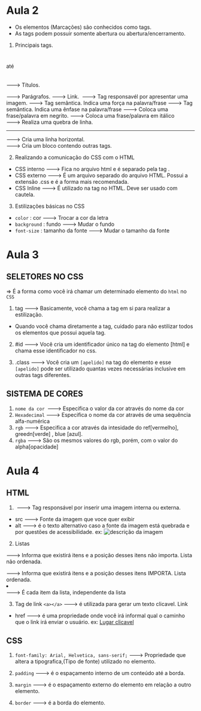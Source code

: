# Aula 2

- Os elementos (Marcações) são conhecidos como tags.
- As tags podem possuir somente abertura ou abertura/encerramento.

1. Principais tags.
<h1></h1> até <h6></h6> ---> Títulos.
<p> </p> ---> Parágrafos.
<a> </a> ---> Link.
<img>  ---> Tag responsavél por apresentar uma imagem.
<strong> </strong> ---> Tag semântica. Indica uma força na palavra/frase
<em> </em> ---> Tag semântica. Indica uma ênfase na palavra/frase
<b> </b> ---> Coloca uma frase/palavra em negrito.
<i> </i> ---> Coloca uma frase/palavra em itálico
<br> ---> Realiza uma quebra de linha.
<hr> ---> Cria uma linha horizontal.
<div> </div> ---> Cria um bloco contendo outras tags.

2. Realizando a comunicação do CSS com o HTML
- CSS interno ---> Fica no arquivo html e é separado pela tag <style> </style>.
- CSS externo ---> É um arquivo separado do arquivo HTML. Possui a extensão .css e é a forma mais recomendada.
- CSS Inline ---> É utilizado na tag no HTML. Deve ser usado com cautela.

3. Estilizações básicas no CSS
- ``color`` : cor ---> Trocar a cor da letra
- ``background`` : fundo ---> Mudar o fundo
- ``font-size`` : tamanho da fonte  ---> Mudar o tamanho da fonte




# Aula 3

## SELETORES NO CSS
=> É a forma como você irá chamar um determinado elemento do `html` no `CSS`
1. tag ---> Basicamente, você chama a tag em si para realizar a estilização.
* Quando você chama diretamente a tag, cuidado para não estilizar todos os elementos que possui aquela tag.

2. #id ---> Você cria um identificador único na tag do elemento [html] e chama esse identificador no css.

3. .class ---> Você cria um ``[apelido]`` na tag do elemento e esse ``[apelido]`` pode ser utilizado quantas vezes necessárias inclusive em outras tags diferentes.

## SISTEMA DE CORES 
1. ``nome da cor ``---> Especifica o valor da cor através do nome da cor
2. ``Hexadecimal`` ---> Especifica o nome da cor através de uma sequência alfa-numérica
3. ``rgb`` ---> Especifica a cor através da intesidade do ref[vermelho], greedn[verde] , blue [azul].
4. ``rgba`` ---> São os mesmos valores do rgb, porém, com o valor do alpha[opacidade]


# Aula 4
## HTML

1. <img> ---> Tag responsável por inserir uma imagem interna ou externa.
- src ---> Fonte da imagem que voce quer exibir
- alt ---> é o texto alternativo caso a fonte da imagem está quebrada e por questões de acessibilidade.
ex: <img src="caminho_da_imagem" alt="descrição da imagem">

2. Listas
<ul></ul> ---> Informa que existirá itens e a posição desses itens não importa. Lista não ordenada. 
<ol></ol> ---> Informa que existirá itens e a posição desses itens IMPORTA. Lista ordenada.
<li></li> ---> É cada item da lista, independente da lista

3. Tag de link
`<a></a>` ---> é utilizada para gerar um texto clicavel. Link 
- href ---> é uma propriedade onde você irá informal qual o caminho que o link irá enviar o usuário.
ex: <a href="caminho_do_link">Lugar clicavel</a>


## CSS

1. ``font-family: Arial, Helvetica, sans-serif;`` ---> Propriedade que altera a tipografica,(Tipo de fonte) utilizado no elemento.

2. ``padding`` ---> é o espaçamento interno de um conteúdo até a borda.
3. ``margin`` ---> é o espaçamento externo do elemento em relação a outro elemento.
4. ``border`` ---> é a borda do elemento.
